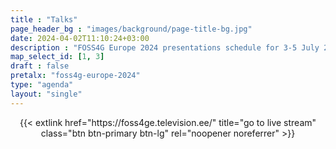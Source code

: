 ```yaml
---
title : "Talks"
page_header_bg : "images/background/page-title-bg.jpg"
date: 2024-04-02T11:10:24+03:00
description : "FOSS4G Europe 2024 presentations schedule for 3-5 July 2024."
map_select_id: [1, 3]
draft : false
pretalx: "foss4g-europe-2024"
type: "agenda"
layout: "single"
---
```



<center>
{{< extlink
    href="https://foss4ge.television.ee/"
    title="go to live stream"       
    class="btn btn-primary btn-lg"
    rel="noopener noreferrer" >}}
</center>
